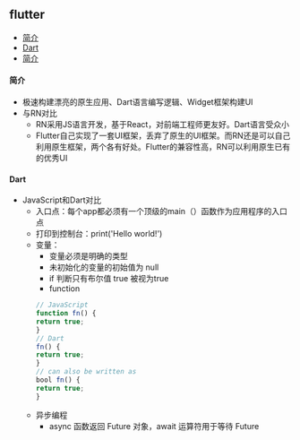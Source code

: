 ## flutter

* [简介](#简介)
* [Dart](#Dart)
* [简介](#简介)


#### 简介
* 极速构建漂亮的原生应用、Dart语言编写逻辑、Widget框架构建UI
* 与RN对比
    * RN采用JS语言开发，基于React，对前端工程师更友好。Dart语言受众小
    * Flutter自己实现了一套UI框架，丢弃了原生的UI框架。而RN还是可以自己利用原生框架，两个各有好处。Flutter的兼容性高，RN可以利用原生已有的优秀UI

#### Dart
* JavaScript和Dart对比
    * 入口点：每个app都必须有一个顶级的main（）函数作为应用程序的入口点
    * 打印到控制台：print('Hello world!')
    * 变量：
        * 变量必须是明确的类型
        * 未初始化的变量的初始值为 null
        * if 判断只有布尔值 true 被视为true 
        * function
        ```js
        // JavaScript
        function fn() {
        return true;
        }
        // Dart
        fn() {
        return true;
        }
        // can also be written as
        bool fn() {
        return true;
        }
        ```
    * 异步编程
        * async 函数返回 Future 对象，await 运算符用于等待 Future

